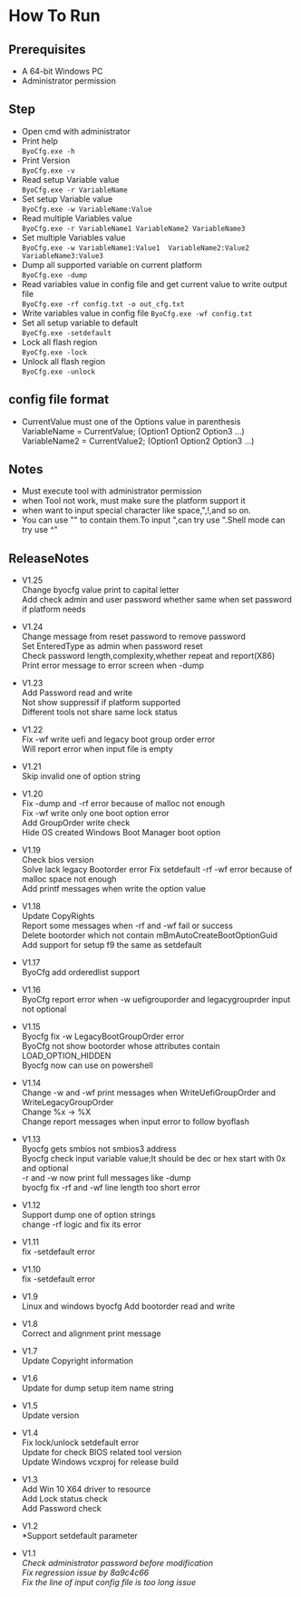 # How To Run  
## Prerequisites  
* A 64-bit Windows PC
* Administrator permission

## Step
* Open cmd with administrator
* Print help  
  `ByoCfg.exe -h `  
* Print Version  
  `ByoCfg.exe -v `  
* Read setup Variable value  
  `ByoCfg.exe -r VariableName`  
* Set setup Variable value  
  `ByoCfg.exe -w VariableName:Value `  
* Read multiple Variables value  
  `ByoCfg.exe -r VariableName1 VariableName2 VariableName3`  
* Set multiple Variables value  
  `ByoCfg.exe -w VariableName1:Value1  VariableName2:Value2  VariableName3:Value3`  
* Dump all supported variable on current platform  
  `ByoCfg.exe -dump`  
* Read variables value in config file and get current value to write output file  
  `ByoCfg.exe -rf config.txt -o out_cfg.txt`  
* Write variables value in config file
  `ByoCfg.exe -wf config.txt`  
* Set all setup variable to default  
  `ByoCfg.exe -setdefault`  
* Lock all flash region  
  `ByoCfg.exe -lock`  
* Unlock all flash region  
  `ByoCfg.exe -unlock`  

## config file format  
* CurrentValue must one of the Options value in parenthesis  
VariableName = CurrentValue; (Option1 Option2 Option3 ...)  
VariableName2 = CurrentValue2; (Option1 Option2 Option3 ...)  


 
## Notes
-  Must execute tool with administrator permission
-  when Tool not work, must make sure the platform support it
-  when want to input special character like space,",!,and so on.  
-  You can use "" to contain them.To input ",can try use \".Shell mode can try use ^"

## ReleaseNotes  
- V1.25  
  Change byocfg value print to capital letter  
  Add check admin and user password whether same when set password if platform needs  

- V1.24  
  Change message from reset password to remove password  
  Set EnteredType as admin when password reset  
  Check password length,complexity,whether repeat and report(X86)  
  Print error message to error screen when -dump  

- V1.23  
  Add Password read and write  
  Not show suppressif if platform supported  
  Different tools not share same lock status  

- V1.22  
  Fix -wf write uefi and legacy boot group order error  
  Will report error when input file is empty  

- V1.21  
  Skip invalid one of option string  

- V1.20  
  Fix -dump and -rf error because of malloc not enough  
  Fix -wf write only one boot option error  
  Add GroupOrder write check  
  Hide OS created Windows Boot Manager boot option  

- V1.19  
  Check bios version  
  Solve lack legacy Bootorder error
  Fix setdefault -rf -wf error because of malloc space not enough  
  Add printf messages when write the option value  

- V1.18  
  Update CopyRights  
  Report some messages when -rf and -wf fail or success  
  Delete bootorder which not contain mBmAutoCreateBootOptionGuid  
  Add support for setup f9 the same as setdefault  

- V1.17  
  ByoCfg add orderedlist support  

- V1.16  
  ByoCfg report error when -w uefigrouporder and legacygrouprder input not optional  

- V1.15  
  Byocfg fix -w LegacyBootGroupOrder error  
  ByoCfg not show bootorder whose attributes contain LOAD_OPTION_HIDDEN  
  Byocfg now can use on powershell

- V1.14  
  Change -w and -wf print messages when WriteUefiGroupOrder and WriteLegacyGroupOrder  
  Change %x -> %X  
  Change report messages when input error to follow byoflash  

- V1.13  
  Byocfg gets smbios not smbios3 address  
  Byocfg check input variable value;It should be dec or hex start with 0x and optional  
  -r and -w now print full messages like -dump  
  byocfg fix -rf and -wf line length too short error  

- V1.12  
  Support dump one of option strings  
  change -rf logic and fix its error  

- V1.11  
  fix -setdefault error  

- V1.10  
  fix -setdefault error

- V1.9  
  Linux and windows byocfg Add bootorder read and write  

- V1.8  
  Correct and alignment print message  
 
- V1.7  
  Update Copyright information  

- V1.6  
  Update for dump setup item name string  

- V1.5  
  Update version  

- V1.4  
  Fix lock/unlock setdefault error  
  Update for check BIOS related tool version  
  Update Windows vcxproj for release build  

- V1.3  
  Add Win 10 X64 driver to resource  
  Add Lock status check  
  Add Password check  
- V1.2  
  *Support setdefault parameter  
- V1.1  
  *Check administrator password before modification*  
  *Fix regression issue by 8a9c4c66*  
  *Fix the line of input config file is too long issue*  
